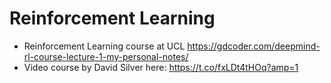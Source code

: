 # Reinforcement Learning

- Reinforcement Learning course at UCL https://gdcoder.com/deepmind-rl-course-lecture-1-my-personal-notes/
- Video course by David Silver here: https://t.co/fxLDt4tHOq?amp=1